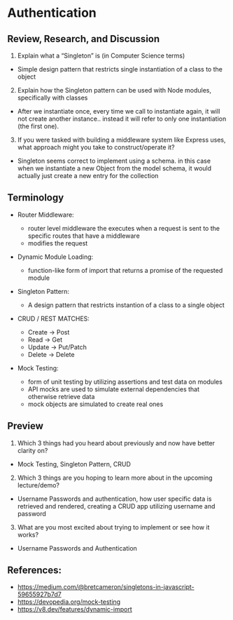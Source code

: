 # Authentication

## Review, Research, and Discussion

1. Explain what a “Singleton” is (in Computer Science terms)

- Simple design pattern that restricts single instantiation of a class to the object

2. Explain how the Singleton pattern can be used with Node modules, specifically with classes

- After we instantiate once, every time we call to instantiate again, it will not create another instance.. instead it will refer to only one instantiation (the first one).

3. If you were tasked with building a middleware system like Express uses, what approach might you take to construct/operate it?

- Singleton seems correct to implement using a schema. in this case when we instantiate a new Object from the model schema, it would actually just create a new entry for the collection

## Terminology
- Router Middleware:
  - router level middleware the executes when a request is sent to the specific routes that have a middleware
  - modifies the request

- Dynamic Module Loading:
  - function-like form of import that returns a promise of the requested module

- Singleton Pattern:
  - A design pattern that restricts instantion of a class to a single object

- CRUD / REST MATCHES:
  - Create -> Post
  - Read -> Get
  - Update -> Put/Patch
  - Delete -> Delete

- Mock Testing:
  - form of unit testing by utilizing assertions and test data on modules
  - API mocks are used to simulate external dependencies that otherwise retrieve data
  - mock objects are simulated to create real ones

## Preview

1. Which 3 things had you heard about previously and now have better clarity on?

- Mock Testing, Singleton Pattern, CRUD

2. Which 3 things are you hoping to learn more about in the upcoming lecture/demo?

- Username Passwords and authentication, how user specific data is retrieved and rendered, creating a CRUD app utilizing username and password

3. What are you most excited about trying to implement or see how it works?

- Username Passwords and Authentication

## References:
- https://medium.com/@bretcameron/singletons-in-javascript-59655927b7d7
- https://devopedia.org/mock-testing
- https://v8.dev/features/dynamic-import